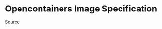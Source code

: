 # Opencontainers Image Specification

[Source](https://github.com/opencontainers/image-spec/blob/main/annotations.md)
